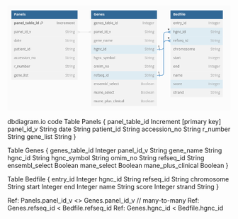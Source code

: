 
![Database Structure](image-1.png)

dbdiagram.io code 
Table Panels {
  panel_table_id Increment [primary key]
  panel_id_v String
  date String
  patient_id String
  accession_no String
  r_number String
  gene_list String
}

Table Genes {
  genes_table_id Integer
  panel_id_v String
  gene_name String
  hgnc_id String
  hgnc_symbol String
  omim_no String
  refseq_id String
  ensembl_select Boolean
  mane_select Boolean
  mane_plus_clinical Boolean
}

Table Bedfile {
  entry_id Integer
  hgnc_id String
  refseq_id String
  chromosome String
  start Integer
  end Integer
  name String
  score Integer
  strand String
}

Ref: Panels.panel_id_v <> Genes.panel_id_v // many-to-many
Ref: Genes.refseq_id < Bedfile.refseq_id
Ref: Genes.hgnc_id < Bedfile.hgnc_id
